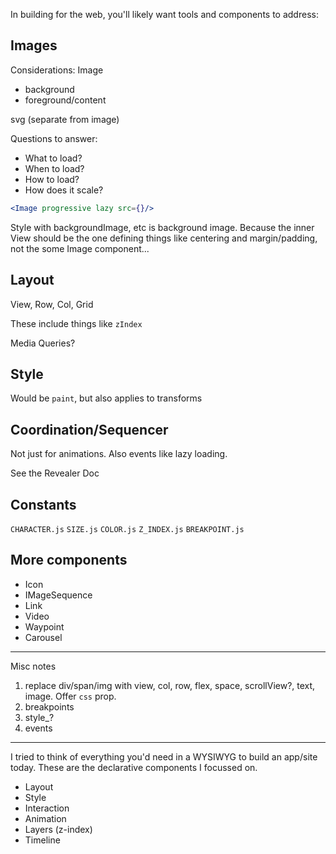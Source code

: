 In building for the web, you'll likely want tools and components to address:

## Images
Considerations:
Image
- background
- foreground/content

svg (separate from image)

Questions to answer:
- What to load?
- When to load?
- How to load?
- How does it scale?

```jsx
<Image progressive lazy src={}/>
```

Style with backgroundImage, etc is background image. Because the inner View should be the one defining things like centering and margin/padding, not the some Image component...

## Layout
View, Row, Col, Grid

These include things like `zIndex`

Media Queries?

## Style
Would be `paint`, but also applies to transforms

## Coordination/Sequencer
Not just for animations. Also events like lazy loading.

See the Revealer Doc

## Constants
`CHARACTER.js`
`SIZE.js`
`COLOR.js`
`Z_INDEX.js`
`BREAKPOINT.js`

## More components
- Icon
- IMageSequence
- Link
- Video
- Waypoint
- Carousel


---

Misc notes

1. replace div/span/img with view, col, row, flex, space, scrollView?, text, image. Offer `css` prop.
2. breakpoints
3. style_?
4. events

---

I tried to think of everything you'd need in a WYSIWYG to build an app/site today. These are the declarative components I focussed on.
- Layout
- Style
- Interaction
- Animation
- Layers (z-index)
- Timeline